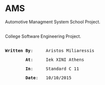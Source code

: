 # AMS

<p>Automotive Managment System School Project.</p>
<br/>
College Software Engineering Project.<br/>
<br/>
<pre><b>Written By</b>:&#9;Aristos Miliaressis<br/></pre>
<pre>&#9;<b>At</b>:&#9;Iek XINI Athens<br/></pre>
<pre>&#9;<b>In</b>:&#9;Standard C 11<br/></pre>
<pre>&#9;<b>Date</b>:&#9;10/10/2015<br/></pre>
